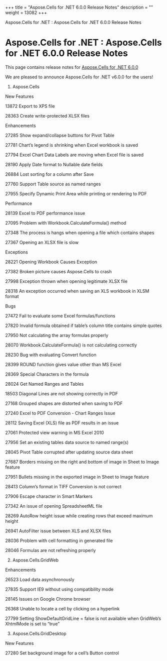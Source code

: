 +++
title = "Aspose.Cells for .NET 6.0.0 Release Notes" 
description = "" 
weight = 13082 
+++

Aspose.Cells for .NET : Aspose.Cells for .NET 6.0.0 Release Notes  

# Aspose.Cells for .NET : Aspose.Cells for .NET 6.0.0 Release Notes


This page contains release notes for [Aspose.Cells for .NET 6.0.0](http://www.aspose.com/downloads/cells/net/new-releases/aspose.cells-for-.net-6.0.0/)

We are pleased to announce Aspose.Cells for .NET v6.0.0 for the users!

1) Aspose.Cells

New Features

13872 Export to XPS file

28363 Create write-protected XLSX files

Enhancements

27285 Show expand/collapse buttons for Pivot Table

27781 Chart’s legend is shrinking when Excel workbook is saved

27794 Excel Chart Data Labels are moving when Excel file is saved

28190 Apply Date format to Nullable date fields

26884 Lost sorting for a column after Save

27760 Support Table source as named ranges

27955 Specify Dynamic Print Area while printing or rendering to PDF

Performance

28139 Excel to PDF performance issue

27095 Problem with Workbook.CalculateFormula() method

27348 The process is hangs when opening a file which contains shapes

27367 Opening an XLSX file is slow

Exceptions

28221 Opening Workbook Causes Exception

27382 Broken picture causes Aspose.Cells to crash

27998 Exception thrown when opening legitimate XLSX file

28318 An exception occurred when saving an XLS workbook in XLSM format

Bugs

27472 Fail to evaluate some Excel formulas/functions

27820 Invalid formula obtained if table’s column title contains simple quotes

27950 Not calculating the array formulas properly

28070 Workbook.CalculateFormula() is not calculating correctly

28230 Bug with evaluating Convert function

28399 ROUND function gives value other than MS Excel

28369 Special Characters in the formula

28024 Get Named Ranges and Tables

18503 Diagonal Lines are not showing correctly in PDF

27168 Grouped shapes are distorted when saving to PDF

27240 Excel to PDF Conversion - Chart Ranges Issue

28112 Saving Excel (XLS) file as PDF results in an issue

27061 Protected view warning in MS Excel 2010

27956 Set an existing tables data source to named range(s)

28045 Pivot Table corrupted after updating source data sheet

27687 Borders missing on the right and bottom of image in Sheet to Image feature

27951 Bullets missing in the exported image in Sheet to Image feature

28413 Column’s format in TIFF Conversion is not correct

27906 Escape character in Smart Markers

27342 An issue of opening SpreadsheetML file

28269 AutoRow height issue while creating rows that exceed maximum height

26941 AutoFilter issue between XLS and XLSX files

28036 Problem with cell formatting in generated file

28046 Formulas are not refreshing properly

2) Aspose.Cells.GridWeb

Enhancements

26523 Load data asynchronously

27835 Support IE9 without using compatibility mode

28145 Issues on Google Chrome browser

26368 Unable to locate a cell by clicking on a hyperlink

27799 Setting ShowDefaultGridLine = false is not available when GridWeb’s XhtmlMode is set to “true”

3) Aspose.Cells.GridDesktop

New Features

27280 Set background image for a cell’s Button control

